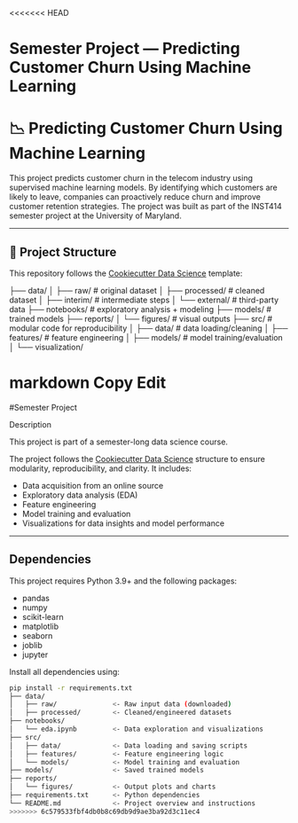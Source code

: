 <<<<<<< HEAD
# Semester Project — Predicting Customer Churn Using Machine Learning

# 📉 Predicting Customer Churn Using Machine Learning

This project predicts customer churn in the telecom industry using supervised machine learning models. By identifying which customers are likely to leave, companies can proactively reduce churn and improve customer retention strategies. The project was built as part of the INST414 semester project at the University of Maryland.

---

## 📁 Project Structure

This repository follows the [Cookiecutter Data Science](https://drivendata.github.io/cookiecutter-data-science/) template:



├── data/
│ ├── raw/ # original dataset
│ ├── processed/ # cleaned dataset
│ ├── interim/ # intermediate steps
│ └── external/ # third-party data
├── notebooks/ # exploratory analysis + modeling
├── models/ # trained models
├── reports/
│ └── figures/ # visual outputs
├── src/ # modular code for reproducibility
│ ├── data/ # data loading/cleaning
│ ├── features/ # feature engineering
│ ├── models/ # model training/evaluation
│ └── visualization/

markdown
Copy
Edit
=======
#Semester Project

Description

This project is part of a semester-long data science course.

The project follows the [Cookiecutter Data Science](https://drivendata.github.io/cookiecutter-data-science/) structure to ensure modularity, reproducibility, and clarity. It includes:

- Data acquisition from an online source
- Exploratory data analysis (EDA)
- Feature engineering
- Model training and evaluation
- Visualizations for data insights and model performance

---

##  Dependencies

This project requires Python 3.9+ and the following packages:

- pandas
- numpy
- scikit-learn
- matplotlib
- seaborn
- joblib
- jupyter

Install all dependencies using:

```bash
pip install -r requirements.txt
├── data/
│   ├── raw/              <- Raw input data (downloaded)
│   ├── processed/        <- Cleaned/engineered datasets
├── notebooks/
│   └── eda.ipynb         <- Data exploration and visualizations
├── src/
│   ├── data/             <- Data loading and saving scripts
│   ├── features/         <- Feature engineering logic
│   └── models/           <- Model training and evaluation
├── models/               <- Saved trained models
├── reports/
│   └── figures/          <- Output plots and charts
├── requirements.txt      <- Python dependencies
└── README.md             <- Project overview and instructions
>>>>>>> 6c579533fbf4db0b8c69db9d9ae3ba92d3c11ec4

